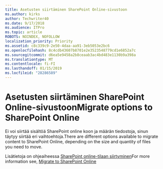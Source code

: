 ```yaml
---
title: Asetusten siirtäminen SharePoint Online-sivustoon
ms.author: kirks
author: Techwriter40
ms.date: 9/17/2018
ms.audience: ITPro
ms.topic: article
ROBOTS: NOINDEX, NOFOLLOW
localization_priority: Priority
ms.assetid: c8c339c9-2e50-4daa-aa91-3eb5053e2bc6
ms.openlocfilehash: 8c4cdb43607b8701e2e3523548779cd1e6852a7c
ms.sourcegitcommit: d6ea5e9458a2b8ceaab3ac4bd483e1130b9a398a
ms.translationtype: MT
ms.contentlocale: fi-FI
ms.lasthandoff: 01/15/2019
ms.locfileid: "28286589"
---
```

# <a name="migrate-options-to-sharepoint-online"></a><span data-ttu-id="4f470-102">Asetusten siirtäminen SharePoint Online-sivustoon</span><span class="sxs-lookup"><span data-stu-id="4f470-102">Migrate options to SharePoint Online</span></span>

<span data-ttu-id="4f470-103">Ei voi siirtää sisältöä SharePoint online koon ja määrän tiedostoja, sinun täytyy siirtää eri vaihtoehtoja.</span><span class="sxs-lookup"><span data-stu-id="4f470-103">There are different options available to migrate content to SharePoint Online, depending on the size and quantity of files you need to move.</span></span>
  
<span data-ttu-id="4f470-104">Lisätietoja on ohjeaiheessa [SharePoint online-tilaan siirtyminen](https://go.microsoft.com/fwlink/?linkid-2022029)</span><span class="sxs-lookup"><span data-stu-id="4f470-104">For more information see, [Migrate to SharePoint Online](https://go.microsoft.com/fwlink/?linkid-2022029)</span></span>
  

